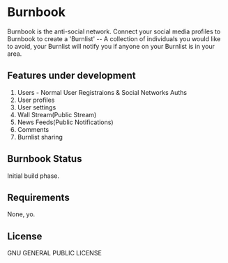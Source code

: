 Burnbook
======================

Burnbook is the anti-social network. Connect your social media profiles to Burnbook to create a 'Burnlist' -- A collection of individuals you would like to avoid, your Burnlist will notify you if anyone on your Burnlist is in your area.

## Features under development
1. Users - Normal User Registraions & Social Networks Auths
2. User profiles
3. User settings
4. Wall Stream(Public Stream)
5. News Feeds(Public Notifications)
6. Comments
7. Burnlist sharing 

## Burnbook Status
Initial build phase.


## Requirements
None, yo.


## License
GNU GENERAL PUBLIC LICENSE
